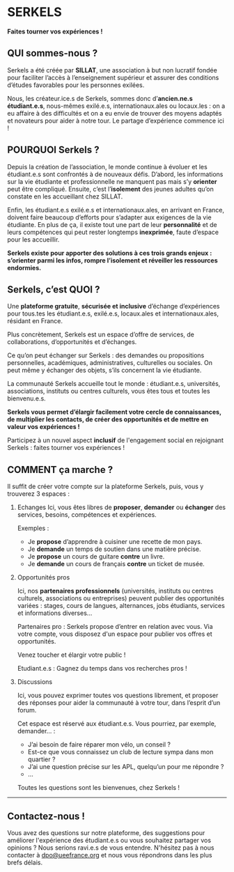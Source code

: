 # SERKELS

**Faites tourner vos expériences !**

## QUI sommes-nous ?

Serkels a été créée par **SILLAT**, une association à but non lucratif fondée pour faciliter l’accès à l’enseignement supérieur et assurer des conditions d’études favorables pour les personnes exilées.

Nous, les créateur.ice.s de Serkels, sommes donc d’**ancien.ne.s étudiant.e.s**, nous-mêmes exilé.e.s, internationaux.ales ou locaux.les : on a eu affaire à des difficultés et on a eu envie de trouver des moyens adaptés et novateurs pour aider à notre tour. Le partage d’expérience commence ici !

## POURQUOI Serkels ?

Depuis la création de l’association, le monde continue à évoluer et les étudiant.e.s sont confrontés à de nouveaux défis. D’abord, les informations sur la vie étudiante et professionnelle ne manquent pas mais s’y **orienter** peut être compliqué. Ensuite, c’est l’**isolement** des jeunes adultes qu’on constate en les accueillant chez SILLAT.

Enfin, les étudiant.e.s exilé.e.s et internationaux.ales, en arrivant en France, doivent faire beaucoup d’efforts pour s’adapter aux exigences de la vie étudiante. En plus de ça, il existe tout une part de leur **personnalité** et de leurs compétences qui peut rester longtemps **inexprimée**, faute d’espace pour les accueillir.

**Serkels existe pour apporter des solutions à ces trois grands enjeux : s’orienter parmi les infos, rompre l’isolement et réveiller les ressources endormies.**

## Serkels, c’est QUOI ?

Une **plateforme gratuite**, **sécurisée et inclusive** d’échange d’expériences pour tous.tes les étudiant.e.s, exilé.e.s, locaux.ales et internationaux.ales, résidant en France.

Plus concrètement, Serkels est un espace d’offre de services, de collaborations, d’opportunités et d’échanges.

Ce qu’on peut échanger sur Serkels : des demandes ou propositions personnelles, académiques, administratives, culturelles ou sociales. On peut même y échanger des objets, s’ils concernent la vie étudiante.

La communauté Serkels accueille tout le monde : étudiant.e.s, universités, associations, instituts ou centres culturels, vous êtes tous et toutes les bienvenu.e.s.

**Serkels vous permet d’élargir facilement votre cercle de connaissances, de multiplier les contacts, de créer des opportunités et de mettre en valeur vos expériences !**

Participez à un nouvel aspect **inclusif** de l'engagement social en rejoignant Serkels : faites tourner vos expériences !

## COMMENT ça marche ?

Il suffit de créer votre compte sur la plateforme Serkels, puis, vous y trouverez 3 espaces :

1. Echanges
   Ici, vous êtes libres de **proposer**, **demander** ou **échanger** des services, besoins, compétences et expériences.

   Exemples :

   - Je **propose** d’apprendre à cuisiner une recette de mon pays.
   - Je **demande** un temps de soutien dans une matière précise.
   - Je **propose** un cours de guitare **contre** un livre.
   - Je **demande** un cours de français **contre** un ticket de musée.

1. Opportunités pros

   Ici, nos **partenaires professionnels** (universités, instituts ou centres culturels, associations ou entreprises) peuvent publier des opportunités variées : stages, cours de langues, alternances, jobs étudiants, services et informations diverses…

   Partenaires pro : Serkels propose d’entrer en relation avec vous. Via votre compte, vous disposez d'un espace pour publier vos offres et opportunités.

   Venez toucher et élargir votre public !

   Etudiant.e.s : Gagnez du temps dans vos recherches pros !

1. Discussions

   Ici, vous pouvez exprimer toutes vos questions librement, et proposer des réponses pour aider la communauté à votre tour, dans l’esprit d’un forum.

   Cet espace est réservé aux étudiant.e.s. Vous pourriez, par exemple, demander… :

   - J’ai besoin de faire réparer mon vélo, un conseil ?
   - Est-ce que vous connaissez un club de lecture sympa dans mon quartier ?
   - J’ai une question précise sur les APL, quelqu’un pour me répondre ?
   - …

   Toutes les questions sont les bienvenues, chez Serkels !

---

## Contactez-nous !

Vous avez des questions sur notre plateforme, des suggestions pour améliorer l'expérience des étudiant.e.s ou vous souhaitez partager vos opinions ? Nous serions ravi.e.s de vous entendre. N'hésitez pas à nous contacter à [dpo@ueefrance.org](mailto:dpo@ueefrance.org) et nous vous répondrons dans les plus brefs délais.
